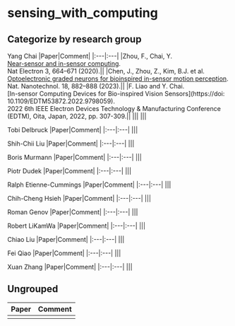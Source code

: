 # sensing_with_computing
## Categorize by research group
Yang Chai
|Paper|Comment|
|:---|:---|
|Zhou, F., Chai, Y.<br>[Near-sensor and in-sensor computing](https://doi.org/10.1038/s41928-020-00501-9).<br>Nat Electron 3, 664–671 (2020).||
|Chen, J., Zhou, Z., Kim, B.J. et al.<br>[Optoelectronic graded neurons for bioinspired in-sensor motion perception](https://doi.org/10.1038/s41565-023-01379-2).<br>Nat. Nanotechnol. 18, 882–888 (2023).||
|F. Liao and Y. Chai.<br>[In-sensor Computing Devices for Bio-inspired Vision Sensors](https://doi: 10.1109/EDTM53872.2022.9798059).<br>2022 6th IEEE Electron Devices Technology & Manufacturing Conference (EDTM), Oita, Japan, 2022, pp. 307-309.||
|||
|||

Tobi Delbruck
|Paper|Comment|
|:---|:---|
|||

Shih-Chii Liu
|Paper|Comment|
|:---|:---|
|||

Boris Murmann
|Paper|Comment|
|:---|:---|
|||

Piotr Dudek
|Paper|Comment|
|:---|:---|
|||

Ralph Etienne-Cummings
|Paper|Comment|
|:---|:---|
|||

Chih-Cheng Hsieh
|Paper|Comment|
|:---|:---|
|||

Roman Genov
|Paper|Comment|
|:---|:---|
|||

Robert LiKamWa
|Paper|Comment|
|:---|:---|
|||

Chiao Liu
|Paper|Comment|
|:---|:---|
|||

Fei Qiao
|Paper|Comment|
|:---|:---|
|||

Xuan Zhang
|Paper|Comment|
|:---|:---|
|||
## Ungrouped
|Paper|Comment|
|:---|:---|
|||
